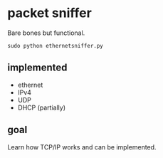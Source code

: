 
# packet sniffer #

Bare bones but functional.

    sudo python ethernetsniffer.py


## implemented ##

- ethernet
- IPv4
- UDP
- DHCP (partially)

## goal ##

Learn how TCP/IP works and can be implemented.

